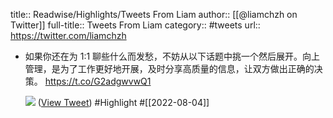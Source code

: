 title:: Readwise/Highlights/Tweets From Liam
author:: [[@liamchzh on Twitter]]
full-title:: Tweets From Liam
category:: #tweets
url:: https://twitter.com/liamchzh
- 如果你还在为 1:1 聊些什么而发愁，不妨从以下话题中挑一个然后展开。向上管理，是为了工作更好地开展，及时分享高质量的信息，让双方做出正确的决策。
  https://t.co/G2adgwvwQ1 
  
  ![](https://pbs.twimg.com/media/FZMg9L6WAAQznlB.png) ([View Tweet](https://twitter.com/liamchzh/status/1554624208688259072)) #Highlight #[[2022-08-04]]